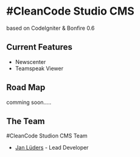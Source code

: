 # #CleanCode Studio CMS

based on CodeIgniter & Bonfire 0.6

## Current Features

- Newscenter
- Teamspeak Viewer

## Road Map

comming soon.....

## The Team

#CleanCode Studion CMS Team

- [Jan Lüders](http://janlueders.bugs3.com) - Lead Developer
